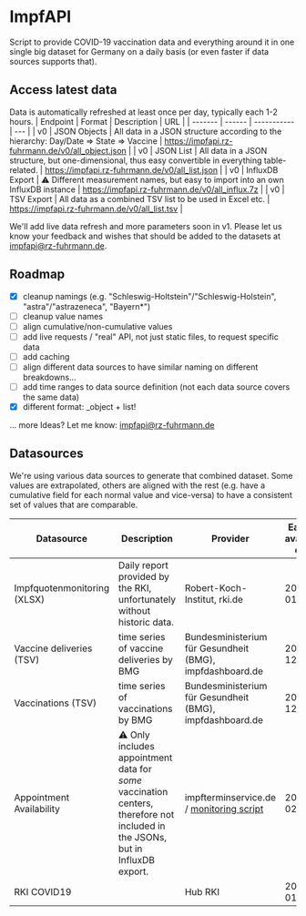 # ImpfAPI
Script to provide COVID-19 vaccination data and everything around it in one single big dataset for Germany on a daily basis (or even faster if data sources supports that). 

## Access latest data

Data is automatically refreshed at least once per day, typically each 1-2 hours. 
| Endpoint | Format | Description | URL |
| ------- | ------ | ----------- | --- |
| v0      | JSON Objects | All data in a JSON structure according to the hierarchy: Day/Date => State => Vaccine  | https://impfapi.rz-fuhrmann.de/v0/all_object.json |
| v0      | JSON List | All data in a JSON structure, but one-dimensional, thus easy convertible in everything table-related. | https://impfapi.rz-fuhrmann.de/v0/all_list.json |
| v0      | InfluxDB Export | :warning: Different measurement names, but easy to import into an own InfluxDB instance | https://impfapi.rz-fuhrmann.de/v0/all_influx.7z |
| v0      | TSV Export | All data as a combined TSV list to be used in Excel etc. | https://impfapi.rz-fuhrmann.de/v0/all_list.tsv |

We'll add live data refresh and more parameters soon in v1. Please let us know your feedback and wishes that should be added to the datasets at [impfapi@rz-fuhrmann.de](mailto:impfapi@rz-fuhrmann.de).

## Roadmap
* [x] cleanup namings (e.g. "Schleswig-Holtstein"/"Schleswig-Holstein", "astra"/"astrazeneca", "Bayern*")
* [ ] cleanup value names
* [ ] align cumulative/non-cumulative values
* [ ] add live requests / "real" API, not just static files, to request specific data
* [ ] add caching
* [ ] align different data sources to have similar naming on different breakdowns...
* [ ] add time ranges to data source definition (not each data source covers the same data)
* [X] different format: _object + list!

... more Ideas? Let me know: [impfapi@rz-fuhrmann.de](mailto:impfapi@rz-fuhrmann.de)

## Datasources
We're using various data sources to generate that combined dataset. Some values are extrapolated, others are aligned with the rest (e.g. have a cumulative field for each normal value and vice-versa) to have a consistent set of values that are comparable. 

| Datasource | Description | Provider | Earliest available data | URL |
| --- | --- | --- | --- | --- |
| Impfquotenmonitoring (XLSX) | Daily report provided by the RKI, unfortunately without historic data. | Robert-Koch-Institut, rki.de | 2020-01-23 | https://www.rki.de/DE/Content/InfAZ/N/Neuartiges_Coronavirus/Daten/Impfquotenmonitoring.xlsx |
| Vaccine deliveries (TSV) | time series of vaccine deliveries by BMG | Bundesministerium für Gesundheit (BMG), impfdashboard.de | 2020-12-27 | https://impfdashboard.de/static/data/germany_deliveries_timeseries_v2.tsv |
| Vaccinations (TSV) | time series of vaccinations by BMG | Bundesministerium für Gesundheit (BMG), impfdashboard.de | 2020-12-27 | https://impfdashboard.de/static/data/germany_vaccinations_timeseries_v2.tsv |
| Appointment Availability | :warning: Only includes appointment data for _some_ vaccination centers, therefore not included in the JSONs, but in InfluxDB export. | impfterminservice.de / [monitoring script](https://github.com/rzfuhrmann/PHPImpftermine) | 2020-02-01 | https://github.com/rzfuhrmann/PHPImpftermine |
| RKI COVID19 | | Hub RKI | 2020-01-27 | https://npgeo-corona-npgeo-de.hub.arcgis.com/datasets/dd4580c810204019a7b8eb3e0b329dd6_0/ |